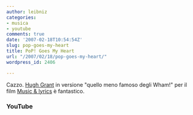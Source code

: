 ```yaml
---
author: leibniz
categories:
- musica
- youtube
comments: true
date: '2007-02-18T10:54:54Z'
slug: pop-goes-my-heart
title: PoP! Goes My Heart
url: "/2007/02/18/pop-goes-my-heart/"
wordpress_id: 2406

---
```

Cazzo. [Hugh Grant](http://www.youtube.com/watch?v=S0A7dtdc-nU) in versione "quello meno famoso degli Wham!" per il film [Music & lyrics](http://www.imdb.com/title/tt0758766/) è fantastico.


### YouTube
